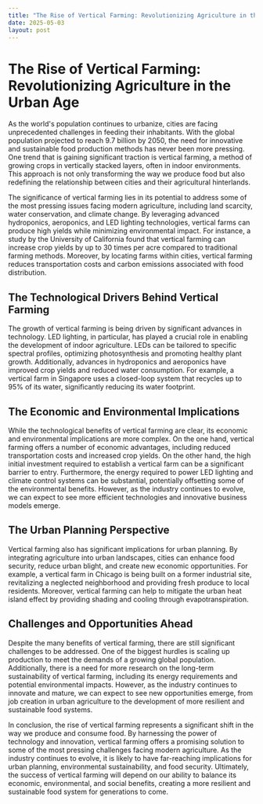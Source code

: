 ```yaml
---
title: "The Rise of Vertical Farming: Revolutionizing Agriculture in the Urban Age"
date: 2025-05-03
layout: post
---
```


# The Rise of Vertical Farming: Revolutionizing Agriculture in the Urban Age

As the world's population continues to urbanize, cities are facing unprecedented challenges in feeding their inhabitants. With the global population projected to reach 9.7 billion by 2050, the need for innovative and sustainable food production methods has never been more pressing. One trend that is gaining significant traction is vertical farming, a method of growing crops in vertically stacked layers, often in indoor environments. This approach is not only transforming the way we produce food but also redefining the relationship between cities and their agricultural hinterlands.

The significance of vertical farming lies in its potential to address some of the most pressing issues facing modern agriculture, including land scarcity, water conservation, and climate change. By leveraging advanced hydroponics, aeroponics, and LED lighting technologies, vertical farms can produce high yields while minimizing environmental impact. For instance, a study by the University of California found that vertical farming can increase crop yields by up to 30 times per acre compared to traditional farming methods. Moreover, by locating farms within cities, vertical farming reduces transportation costs and carbon emissions associated with food distribution.

## The Technological Drivers Behind Vertical Farming

The growth of vertical farming is being driven by significant advances in technology. LED lighting, in particular, has played a crucial role in enabling the development of indoor agriculture. LEDs can be tailored to specific spectral profiles, optimizing photosynthesis and promoting healthy plant growth. Additionally, advances in hydroponics and aeroponics have improved crop yields and reduced water consumption. For example, a vertical farm in Singapore uses a closed-loop system that recycles up to 95% of its water, significantly reducing its water footprint.

## The Economic and Environmental Implications

While the technological benefits of vertical farming are clear, its economic and environmental implications are more complex. On the one hand, vertical farming offers a number of economic advantages, including reduced transportation costs and increased crop yields. On the other hand, the high initial investment required to establish a vertical farm can be a significant barrier to entry. Furthermore, the energy required to power LED lighting and climate control systems can be substantial, potentially offsetting some of the environmental benefits. However, as the industry continues to evolve, we can expect to see more efficient technologies and innovative business models emerge.

## The Urban Planning Perspective

Vertical farming also has significant implications for urban planning. By integrating agriculture into urban landscapes, cities can enhance food security, reduce urban blight, and create new economic opportunities. For example, a vertical farm in Chicago is being built on a former industrial site, revitalizing a neglected neighborhood and providing fresh produce to local residents. Moreover, vertical farming can help to mitigate the urban heat island effect by providing shading and cooling through evapotranspiration.

## Challenges and Opportunities Ahead

Despite the many benefits of vertical farming, there are still significant challenges to be addressed. One of the biggest hurdles is scaling up production to meet the demands of a growing global population. Additionally, there is a need for more research on the long-term sustainability of vertical farming, including its energy requirements and potential environmental impacts. However, as the industry continues to innovate and mature, we can expect to see new opportunities emerge, from job creation in urban agriculture to the development of more resilient and sustainable food systems.

In conclusion, the rise of vertical farming represents a significant shift in the way we produce and consume food. By harnessing the power of technology and innovation, vertical farming offers a promising solution to some of the most pressing challenges facing modern agriculture. As the industry continues to evolve, it is likely to have far-reaching implications for urban planning, environmental sustainability, and food security. Ultimately, the success of vertical farming will depend on our ability to balance its economic, environmental, and social benefits, creating a more resilient and sustainable food system for generations to come.